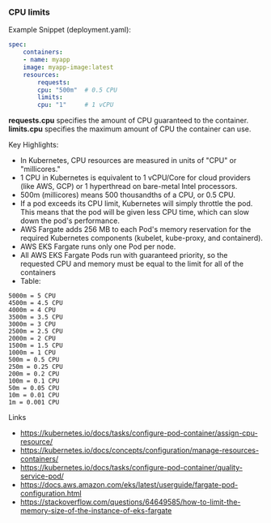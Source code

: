 ### CPU limits

Example Snippet (deployment.yaml):
```yaml
spec:
    containers:
    - name: myapp
    image: myapp-image:latest
    resources:
        requests:
        cpu: "500m"  # 0.5 CPU
        limits:
        cpu: "1"     # 1 vCPU
```

**requests.cpu** specifies the amount of CPU guaranteed to the container. <br/>
**limits.cpu** specifies the maximum amount of CPU the container can use.

Key Highlights:

* In Kubernetes, CPU resources are measured in units of "CPU" or "millicores."
* 1 CPU in Kubernetes is equivalent to 1 vCPU/Core for cloud providers (like AWS, GCP) or 1 hyperthread on bare-metal Intel processors.
* 500m (millicores) means 500 thousandths of a CPU, or 0.5 CPU.
* If a pod exceeds its CPU limit, Kubernetes will simply throttle the pod. This means that the pod will be given less CPU time, which can slow down the pod's performance.
* AWS Fargate adds 256 MB to each Pod's memory reservation for the required Kubernetes components (kubelet, kube-proxy, and containerd).
* AWS EKS Fargate runs only one Pod per node.
* All AWS EKS Fargate Pods run with guaranteed priority, so the requested CPU and memory must be equal to the limit for all of the containers
* Table:

```
5000m = 5 CPU
4500m = 4.5 CPU
4000m = 4 CPU
3500m = 3.5 CPU
3000m = 3 CPU
2500m = 2.5 CPU
2000m = 2 CPU
1500m = 1.5 CPU
1000m = 1 CPU
500m = 0.5 CPU
250m = 0.25 CPU
200m = 0.2 CPU
100m = 0.1 CPU
50m = 0.05 CPU
10m = 0.01 CPU
1m = 0.001 CPU
```

Links

* https://kubernetes.io/docs/tasks/configure-pod-container/assign-cpu-resource/
* https://kubernetes.io/docs/concepts/configuration/manage-resources-containers/
* https://kubernetes.io/docs/tasks/configure-pod-container/quality-service-pod/
* https://docs.aws.amazon.com/eks/latest/userguide/fargate-pod-configuration.html
* https://stackoverflow.com/questions/64649585/how-to-limit-the-memory-size-of-the-instance-of-eks-fargate